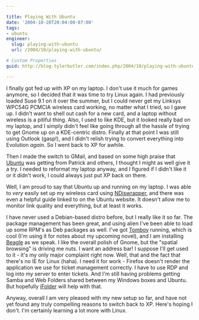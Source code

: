 ```yaml
---

title: Playing With Ubuntu
date: '2004-10-28T20:04:00-07:00'
tags:
- ubuntu
engineer:
  slug: playing-with-ubuntu
  url: /2004/10/playing-with-ubuntu/

# Custom Properties
guid: http://blog.tylerbutler.com/index.php/2004/10/playing-with-ubuntu/

---
```


I finally got fed up with XP on my laptop. I don't use it much for games
anymore, so I decided that it was time to try Linux again. I had previously
loaded Suse 9.1 on it over the summer, but I could never get my Linksys WPC54G
PCMCIA wireless card working, no matter what I tried, so I gave up. I didn't
want to shell out cash for a new card, and a laptop without wireless is a
pitiful thing. Also, I used to like KDE, but it looked really bad on my
laptop, and I simply didn't feel like going through all the hassle of trying
to get Gnome up on a KDE-centric distro. Finally at that point I was still
using Outlook (gasp!), and I didn't relish trying to convert everything into
Evolution _again_. So I went back to XP for awhile.

  
Then I made the switch to GMail, and based on some high praise that
[Ubuntu][1] was getting from Patrick and others, I thought I might as well
give it a try. I needed to reformat my laptop anyway, and I figured if I
didn't like it or it didn't work, I could always just put XP back on there.

  
Well, I am proud to say that Ubuntu up and running on my laptop. I was able to
_very_ easily set up my wireless card using [NDiswrapper][2], and there was
even a helpful guide linked to on the Ubuntu website. It doesn't allow me to
monitor link quality and everything, but at least it works.

  
I have never used a Debian-based distro before, but I really like it so far.
The package management has been great, and using alien I've been able to load
up some RPM's as Deb packages as well. I've got [Tomboy][3] running, which is
cool (I'm using it for notes about my upcoming novel), and I am installing
[Beagle][4] as we speak. I like the overall polish of Gnome, but the "spatial
browsing" is driving me nuts. I want an address bar! I suppose I'll get used
to it - it's my only major complaint right now. Well, that and the fact that
there's no IE for Linux (haha). I need it for work - Firefox doesn't render
the application we use for ticket management correctly. I have to use RDP and
log into my server to enter tickets. And I'm still having problems getting
Samba and Web Folders shared between my Windows boxes and Ubuntu. But
hopefully [iFolder][5] will help with that.

  
Anyway, overall I am very pleased with my new setup so far, and have not yet
found any truly compelling reasons to switch back to XP. Here's hoping I
don't. I'm certainly learning a lot more with Linux.

   [1]: http://www.ubuntu-linux.org
   [2]: http://ndiswrapper.sf.net
   [3]: http://beatniksoftware.com/tomboy/
   [4]: http://www.gnome.org/projects/beagle/
   [5]: http://forge.novell.com/modules/xfmod/project/?ifolder

